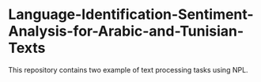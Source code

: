 # Language-Identification-Sentiment-Analysis-for-Arabic-and-Tunisian-Texts
This repository contains two example of text processing tasks using NPL.
